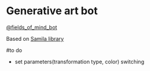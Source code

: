 # Generative art bot  

[@fields_of_mind_bot](https://t.me/fields_of_mind_bot)    

Based on [Samila library](https://github.com/sepandhaghighi/samila)   


#to do
- set parameters(transformation type, color) switching
